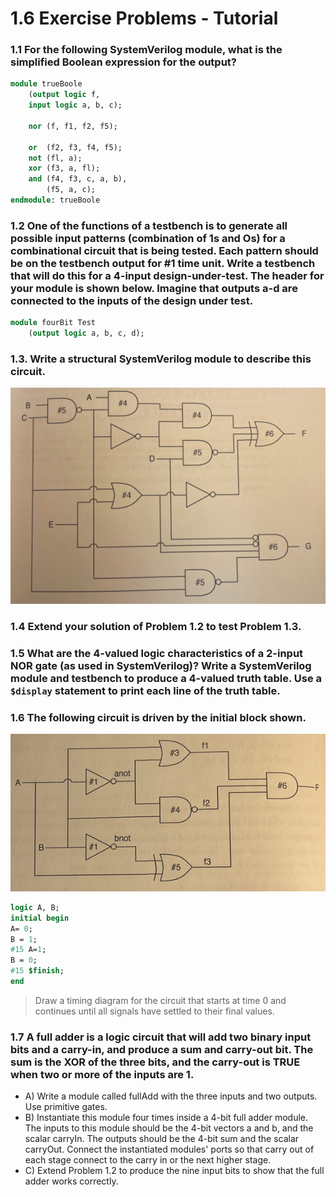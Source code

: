 # 1.6 Exercise Problems - Tutorial
### 1.1 For the following SystemVerilog module, what is the simplified Boolean expression for the output?

```sv
module trueBoole
    (output logic f,
    input logic a, b, c);

    nor (f, f1, f2, f5);

    or  (f2, f3, f4, f5);
    not (fl, a);
    xor (f3, a, fl);
    and (f4, f3, c, a, b),
        (f5, a, c);
endmodule: trueBoole
```

### 1.2 One of the functions of a testbench is to generate all possible input patterns (combination of 1s and Os) for a combinational circuit that is being tested. Each pattern should be on the testbench output for #1 time unit. Write a testbench that will do this for a 4-input design-under-test. The header for your module is shown below. Imagine that outputs a-d are connected to the inputs of the design under test.

```sv
module fourBit Test
    (output logic a, b, c, d);
```
### 1.3. Write a structural SystemVerilog module to describe this circuit.
![alt text](images/image.png)

### 1.4 Extend your solution of Problem 1.2 to test Problem 1.3.

### 1.5 What are the 4-valued logic characteristics of a 2-input NOR gate (as used in SystemVerilog)? Write a SystemVerilog module and testbench to produce a 4-valued truth table. Use a `$display` statement to print each line of the truth table.

### 1.6 The following circuit is driven by the initial block shown.
![alt text](images/image-1.png)

```sv
logic A, B;
initial begin
A= 0;
B = 1;
#15 A=1;
B = 0;
#15 $finish;
end
```

> Draw a timing diagram for the circuit that starts at time 0 and continues until all signals
have settled to their final values.

### 1.7 A full adder is a logic circuit that will add two binary input bits and a carry-in, and produce a sum and carry-out bit. The sum is the XOR of the three bits, and the carry-out is TRUE when two or more of the inputs are 1.
- A) Write a module called fullAdd with the three inputs and two outputs. Use primitive
gates.
- B) Instantiate this module four times inside a 4-bit full adder module. The inputs to this
module should be the 4-bit vectors a and b, and the scalar carryIn. The outputs should be
the 4-bit sum and the scalar carryOut. Connect the instantiated modules' ports so that
carry out of each stage connect to the carry in or the next higher stage.
- C) Extend Problem 1.2 to produce the nine input bits to show that the full adder works
correctly.